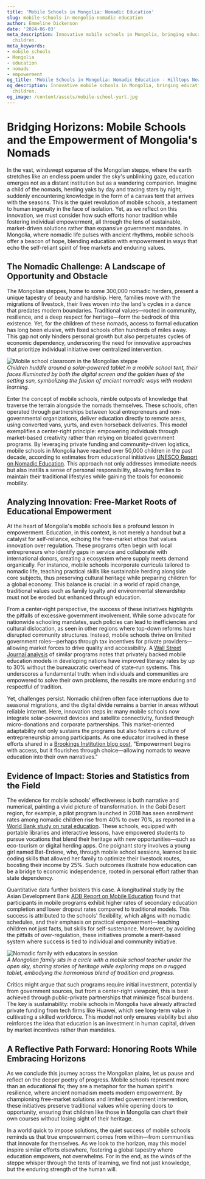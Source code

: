 ```yaml
---
title: 'Mobile Schools in Mongolia: Nomadic Education'
slug: mobile-schools-in-mongolia-nomadic-education
author: Emmeline Dickenson
date: '2024-06-03'
meta_description: Innovative mobile schools in Mongolia, bringing education to nomadic
  children.
meta_keywords:
- mobile schools
- Mongolia
- education
- nomads
- empowerment
og_title: 'Mobile Schools in Mongolia: Nomadic Education - Hilltops Newspaper'
og_description: Innovative mobile schools in Mongolia, bringing education to nomadic
  children.
og_image: /content/assets/mobile-school-yurt.jpg
---
```

# Bridging Horizons: Mobile Schools and the Empowerment of Mongolia's Nomads

In the vast, windswept expanse of the Mongolian steppe, where the earth stretches like an endless poem under the sky's unblinking gaze, education emerges not as a distant institution but as a wandering companion. Imagine a child of the nomads, herding yaks by day and tracing stars by night, suddenly encountering knowledge in the form of a canvas tent that arrives with the seasons. This is the quiet revolution of mobile schools, a testament to human ingenuity in the face of isolation. Yet, as we reflect on this innovation, we must consider how such efforts honor tradition while fostering individual empowerment, all through the lens of sustainable, market-driven solutions rather than expansive government mandates. In Mongolia, where nomadic life pulses with ancient rhythms, mobile schools offer a beacon of hope, blending education with empowerment in ways that echo the self-reliant spirit of free markets and enduring values.

## The Nomadic Challenge: A Landscape of Opportunity and Obstacle

The Mongolian steppes, home to some 300,000 nomadic herders, present a unique tapestry of beauty and hardship. Here, families move with the migrations of livestock, their lives woven into the land's cycles in a dance that predates modern boundaries. Traditional values—rooted in community, resilience, and a deep respect for heritage—form the bedrock of this existence. Yet, for the children of these nomads, access to formal education has long been elusive, with fixed schools often hundreds of miles away. This gap not only hinders personal growth but also perpetuates cycles of economic dependency, underscoring the need for innovative approaches that prioritize individual initiative over centralized intervention.

![Mobile school classroom in the Mongolian steppe](/content/assets/mongolian-steppe-classroom.jpg)  
*Children huddle around a solar-powered tablet in a mobile school tent, their faces illuminated by both the digital screen and the golden hues of the setting sun, symbolizing the fusion of ancient nomadic ways with modern learning.*

Enter the concept of mobile schools, nimble outposts of knowledge that traverse the terrain alongside the nomads themselves. These schools, often operated through partnerships between local entrepreneurs and non-governmental organizations, deliver education directly to remote areas, using converted vans, yurts, and even horseback deliveries. This model exemplifies a center-right principle: empowering individuals through market-based creativity rather than relying on bloated government programs. By leveraging private funding and community-driven logistics, mobile schools in Mongolia have reached over 50,000 children in the past decade, according to estimates from educational initiatives [UNESCO Report on Nomadic Education](https://unesco.org/nomadic-education-report). This approach not only addresses immediate needs but also instills a sense of personal responsibility, allowing families to maintain their traditional lifestyles while gaining the tools for economic mobility.

## Analyzing Innovation: Free-Market Roots of Educational Empowerment

At the heart of Mongolia's mobile schools lies a profound lesson in empowerment. Education, in this context, is not merely a handout but a catalyst for self-reliance, echoing the free-market ethos that values innovation over regulation. These programs often begin with local entrepreneurs who identify gaps in service and collaborate with international donors, creating a ecosystem where supply meets demand organically. For instance, mobile schools incorporate curricula tailored to nomadic life, teaching practical skills like sustainable herding alongside core subjects, thus preserving cultural heritage while preparing children for a global economy. This balance is crucial: in a world of rapid change, traditional values such as family loyalty and environmental stewardship must not be eroded but enhanced through education.

From a center-right perspective, the success of these initiatives highlights the pitfalls of excessive government involvement. While some advocate for nationwide schooling mandates, such policies can lead to inefficiencies and cultural dislocation, as seen in other regions where top-down reforms have disrupted community structures. Instead, mobile schools thrive on limited government roles—perhaps through tax incentives for private providers—allowing market forces to drive quality and accessibility. A [Wall Street Journal analysis](https://wsj.com/mongolia-mobile-education-innovation) of similar programs notes that privately backed mobile education models in developing nations have improved literacy rates by up to 30% without the bureaucratic overhead of state-run systems. This underscores a fundamental truth: when individuals and communities are empowered to solve their own problems, the results are more enduring and respectful of tradition.

Yet, challenges persist. Nomadic children often face interruptions due to seasonal migrations, and the digital divide remains a barrier in areas without reliable internet. Here, innovation steps in: many mobile schools now integrate solar-powered devices and satellite connectivity, funded through micro-donations and corporate partnerships. This market-oriented adaptability not only sustains the programs but also fosters a culture of entrepreneurship among participants. As one educator involved in these efforts shared in a [Brookings Institution blog post](https://brookings.edu/nomadic-empowerment-mongolia), "Empowerment begins with access, but it flourishes through choice—allowing nomads to weave education into their own narratives."

## Evidence of Impact: Stories and Statistics from the Field

The evidence for mobile schools' effectiveness is both narrative and numerical, painting a vivid picture of transformation. In the Gobi Desert region, for example, a pilot program launched in 2018 has seen enrollment rates among nomadic children rise from 40% to over 70%, as reported in a [World Bank study on rural education](https://worldbank.org/mongolia-nomadic-schools-impact). These schools, equipped with portable libraries and interactive lessons, have empowered students to pursue vocations that blend their heritage with new opportunities—such as eco-tourism or digital herding apps. One poignant story involves a young girl named Bat-Erdene, who, through mobile school sessions, learned basic coding skills that allowed her family to optimize their livestock routes, boosting their income by 25%. Such outcomes illustrate how education can be a bridge to economic independence, rooted in personal effort rather than state dependency.

Quantitative data further bolsters this case. A longitudinal study by the Asian Development Bank [ADB Report on Mobile Education](https://adb.org/mongolia-education-access) found that participants in mobile programs exhibit higher rates of secondary education completion and lower dropout rates compared to traditional models. This success is attributed to the schools' flexibility, which aligns with nomadic schedules, and their emphasis on practical empowerment—teaching children not just facts, but skills for self-sustenance. Moreover, by avoiding the pitfalls of over-regulation, these initiatives promote a merit-based system where success is tied to individual and community initiative.

![Nomadic family with educators in session](/content/assets/nomadic-family-learning-circle.jpg)  
*A Mongolian family sits in a circle with a mobile school teacher under the open sky, sharing stories of heritage while exploring maps on a rugged tablet, embodying the harmonious blend of tradition and progress.*

Critics might argue that such programs require initial investment, potentially from government sources, but from a center-right viewpoint, this is best achieved through public-private partnerships that minimize fiscal burdens. The key is sustainability: mobile schools in Mongolia have already attracted private funding from tech firms like Huawei, which see long-term value in cultivating a skilled workforce. This model not only ensures viability but also reinforces the idea that education is an investment in human capital, driven by market incentives rather than mandates.

## A Reflective Path Forward: Honoring Roots While Embracing Horizons

As we conclude this journey across the Mongolian plains, let us pause and reflect on the deeper poetry of progress. Mobile schools represent more than an educational fix; they are a metaphor for the human spirit's resilience, where ancient nomadism meets modern empowerment. By championing free-market solutions and limited government intervention, these initiatives preserve traditional values while opening doors to opportunity, ensuring that children like those in Mongolia can chart their own courses without losing sight of their heritage.

In a world quick to impose solutions, the quiet success of mobile schools reminds us that true empowerment comes from within—from communities that innovate for themselves. As we look to the horizon, may this model inspire similar efforts elsewhere, fostering a global tapestry where education empowers, not overwhelms. For in the end, as the winds of the steppe whisper through the tents of learning, we find not just knowledge, but the enduring strength of the human will.

